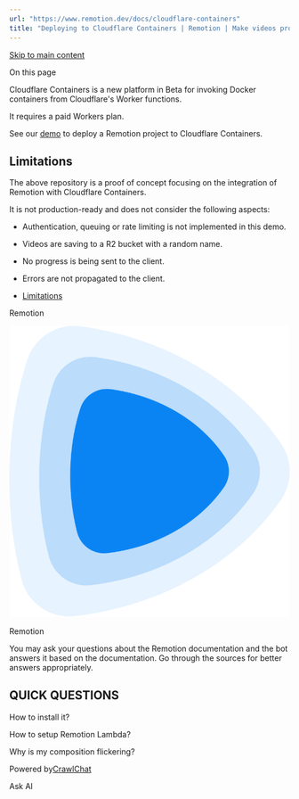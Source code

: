```yaml
---
url: "https://www.remotion.dev/docs/cloudflare-containers"
title: "Deploying to Cloudflare Containers | Remotion | Make videos programmatically"
---
```


[Skip to main content](https://www.remotion.dev/docs/cloudflare-containers#__docusaurus_skipToContent_fallback)

On this page

Cloudflare Containers is a new platform in Beta for invoking Docker containers from Cloudflare's Worker functions.

It requires a paid Workers plan.

See our [demo](https://github.com/remotion-dev/cloudflare-containers-demo) to deploy a Remotion project to Cloudflare Containers.

## Limitations [​](https://www.remotion.dev/docs/cloudflare-containers\#limitations "Direct link to Limitations")

The above repository is a proof of concept focusing on the integration of Remotion with Cloudflare Containers.

It is not production-ready and does not consider the following aspects:

- Authentication, queuing or rate limiting is not implemented in this demo.
- Videos are saving to a R2 bucket with a random name.
- No progress is being sent to the client.
- Errors are not propagated to the client.

- [Limitations](https://www.remotion.dev/docs/cloudflare-containers#limitations)

Remotion

![Logo](https://raw.githubusercontent.com/remotion-dev/brand/refs/heads/main/logo.svg)

Remotion

You may ask your questions about the Remotion documentation and the bot answers it based on the documentation. Go through the sources for better answers appropriately.

## QUICK QUESTIONS

How to install it?

How to setup Remotion Lambda?

Why is my composition flickering?

Powered by[CrawlChat](https://crawlchat.app/?ref=powered-by-remotion)

Ask AI
